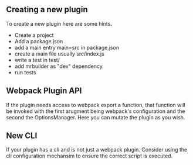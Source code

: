 ## Creating a new plugin
To create a new plugin here are some hints.


- Create a project
- Add a package.json
- add a main entry main=src in package.json
- create a main file usually src/index.js
- write a test in test/
- add mrbuilder as "dev" dependency.
- run tests


## Webpack Plugin API
If the plugin needs access to webpack  export a function, that function will be invoked with the first arugment
being webpack's configuration and the second the OptionsManager.   Here you can mutate the plugin as you wish.


## New CLI
If your plugin has a cli and is not just a webpack plugin.  Consider using the cli configuration 
mechansim to ensure the correct script is executed.  
